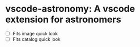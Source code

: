 # vscode-astronomy: A vscode extension for astronomers

- [ ] Fits image quick look
- [ ] Fits catalog quick look
